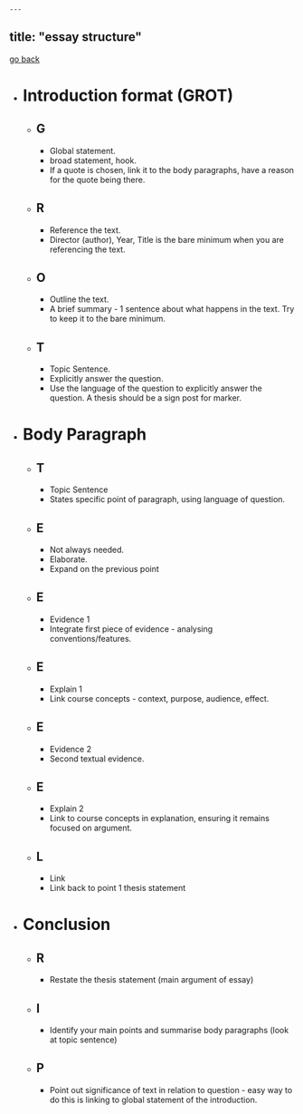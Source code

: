 	---
title: "essay structure"
---
[go back](notes/archive/AEold/subsections/eng.md)

- # Introduction format (GROT)
	- ## G
		- Global statement.
		- broad statement, hook.
		- If a quote is chosen, link it to the body paragraphs, have a reason for the quote being there.
	- ## R
		- Reference the text.
		- Director (author), Year, Title is the bare minimum when you are referencing the text.
	- ## O
		- Outline the text.
		- A brief summary - 1 sentence about what happens in the text. Try to keep it to the bare minimum.
	- ## T
		- Topic Sentence.
		- Explicitly answer the question.
		- Use the language of the question to explicitly answer the question. A thesis should be a sign post for marker.
- # Body Paragraph
	- ## T
		- Topic Sentence
		- States specific point of paragraph, using language of question.
	- ## E
		- Not always needed.
		- Elaborate.
		- Expand on the previous point
	- ## E
		- Evidence 1
		- Integrate first piece of evidence - analysing conventions/features.
	- ## E
		- Explain 1
		- Link course concepts - context, purpose, audience, effect.
	- ## E
		- Evidence 2
		- Second textual evidence.
	- ## E
		- Explain 2
		- Link to course concepts in explanation, ensuring it remains focused on argument.
	- ## L
		- Link
		- Link back to point 1 thesis statement
- # Conclusion
	- ## R
		- Restate the thesis statement (main argument of essay)
	- ## I 
		- Identify your main points and summarise body paragraphs (look at topic sentence)
	- ## P
		- Point out significance of text in relation to question - easy way to do this is linking to global statement of the introduction. 
